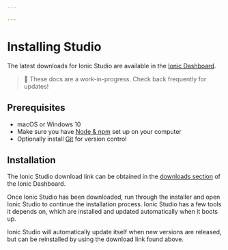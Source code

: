 ```yaml
---

---
```


# Installing Studio

The latest downloads for Ionic Studio are available in the [Ionic Dashboard](https://dashboard.ionicframework.com/personal/downloads).

<blockquote>
🚧 These docs are a work-in-progress. Check back frequently for updates!
</blockquote>

## Prerequisites

* macOS or Windows 10
* Make sure you have [Node &amp; npm](/docs/installation/environment#node-npm) set up on your computer
* Optionally install [Git](/docs/installation/environment#git) for version control

## Installation

The Ionic Studio download link can be obtained in the [downloads section](https://dashboard.ionicframework.com/personal/downloads) of the Ionic Dashboard.

Once Ionic Studio has been downloaded, run through the installer and open Ionic Studio to continue the installation process. Ionic Studio has a few tools it depends on, which are installed and updated automatically when it boots up.

Ionic Studio will automatically update itself when new versions are released, but can be reinstalled by using the download link found above.
